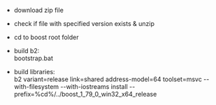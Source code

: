 - download zip file

- check if file with specified version exists & unzip

- cd to boost root folder

- build b2:   
bootstrap.bat

- build libraries:  
b2 variant=release link=shared address-model=64 toolset=msvc --with-filesystem --with-iostreams install --prefix=%cd%/../boost_1_79_0_win32_x64_release

